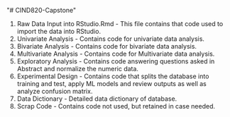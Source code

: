 "# CIND820-Capstone" 

1. Raw Data Input into RStudio.Rmd - This file contains that code used to import the data into RStudio.
2. Univariate Analysis - Contains code for univariate data analysis.
3. Bivariate Analysis - Contains code for bivariate data analysis.
4. Multivariate Analysis - Contains code for Multivariate data analysis.
5. Exploratory Analysis - Contains code answering questions asked in Abstract and normalize the numeric data.
6. Experimental Design - Contains code that splits the database into training and test, apply ML models and review outputs as well as analyze confusion matrix.
7. Data Dictionary - Detailed data dictionary of database.
8. Scrap Code - Contains code not used, but retained in case needed.